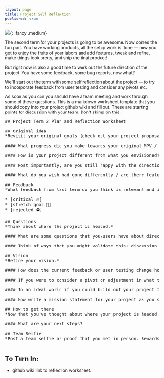 ```yaml
---
layout: page
title: Project Self Reflection
published: true
---
```



![](https://media.giphy.com/media/DcEACcTTKsvUk/giphy.gif){: .fancy .medium}

The second term for your projects is going to be awesome. Now comes the fun part. You have working products, all the setup work is done — now you get to enjoy the fruits of your labors and add features, tweak and refine, make things look pretty, and ship the final product!

But right now is also a good time to work out the future direction of the project.  You have some feedback, some bug reports, now what?  

We'll start out the term with some self reflection about the project — to try to incorporate feedback from user testing and consider any pivots etc.

As soon as you can you should have a team meeting and work through some of these questions.  This is a markdown worksheet template that you should copy into your project github wiki and fill out.  These are starting points for discussion with your team. Don't skimp on this.

<pre class="wrap">
## Project Term 2 Plan and Reflection Worksheet

## Original idea
*Revisit your original goals (check out your project proposal).*

#### What progress did you make towards your original MPV / on your stretch goals?

#### How is your project different from what you envisioned?

#### Most importantly, are you still happy with the direction that your project is headed?

#### What do you wish had gone differently / are there features you wish you hadn't made or made differently?

## Feedback
*What feedback from last term do you think is relevant and interesting to incorporate. List your feedback and label them with how they stack up for your vision.*

* [critical 🔥]
* [stretch goal 🍦]
* [rejected ⛔]

## Questions
*Think about where the project is headed.*

#### What are some questions that you/users have about direction/features/functionality that could use validation?

#### Think of ways that you might validate this: discussion with your team, advice from me, polling the class, asking users, and/or collecting and analyzing usage data. Write down some ideas here.

## Vision
*Refine your vision.*

#### How does the current feedback or user testing change how you think about the direction of the project?

#### If you were to consider a pivot or adjustment in what the product is, what would it be?

#### In an ideal world if you could build out your project to be anything without any constraints of time or skill what would you want to do? Dream big — you can do more than you think. Try to push yourselves. You will be rewarded for trying something challenging.

#### Now write a mission statement for your project as you see it after all of this great brain activity. Just a few sentences suffices.

## How to get there
*Now that you've thought about where your project is headed and where you want it to go write down how might approach getting there.*

#### What are your next steps?

## Team Selfie
*Post a team selfie as proof that you met in person. Rewards if your team meets for food together.*

</pre>


## To Turn In:
* github wiki link to reflection worksheet.
